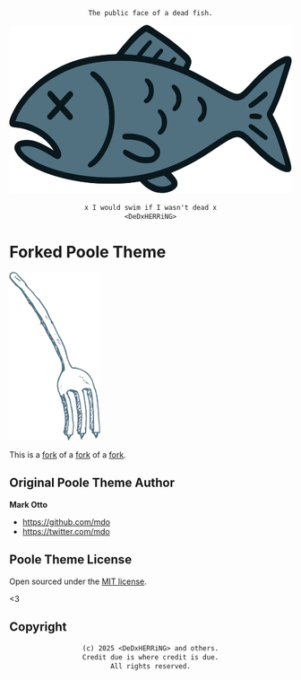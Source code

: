<pre align="center"><code align="center">The public face of a dead fish.</code></pre>
<p align="center">
<img title="Death by Herring" src="assets/DeDxHERRiNG.svg" alt="DeDxHERRiNG" height="300" />
</p>
<pre align="center"><code align="center">x I would swim if I wasn't dead x
&lt;DeDxHERRiNG&gt;</code></pre>

# Forked Poole Theme

<img title="Death by Herring" src="assets/Angelo-Gemmi-fork-1.svg" alt="DeDxHERRiNG" height="300" />

This is a [fork](andrewhwanpark/dark-poole) of a [fork](https://github.com/mdo/poole) of a [fork](https://github.com/poole/poole).

## Original Poole Theme Author

**Mark Otto**

- <https://github.com/mdo>
- <https://twitter.com/mdo>

## Poole Theme License

Open sourced under the [MIT license](LICENSE.md).

<3

## Copyright

<pre align="center"><code align="center">(c) 2025 &lt;DeDxHERRiNG&gt; and others.
Credit due is where credit is due.
All rights reserved.</code></pre>

